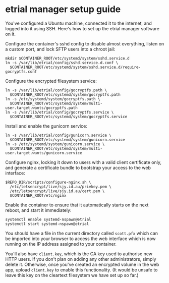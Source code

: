 # etrial manager setup guide

You've configured a Ubuntu machine, connected it to the internet, and logged
into it using SSH. Here's how to set up the etrial manager software on it.

Configure the container's sshd config to disable almost everything, listen on
a custom port, and lock SFTP users into a chroot jail:

    mkdir $CONTAINER_ROOT/etc/systemd/system/sshd.service.d
    ln -s /var/lib/etrial/config/sshd.service.d.conf \
      $CONTAINER_ROOT/etc/systemd/system/sshd.service.d/require-gocryptfs.conf

Configure the encrypted filesystem service:

    ln -s /var/lib/etrial/config/gocryptfs.path \
      $CONTAINER_ROOT/etc/systemd/system/gocryptfs.path
    ln -s /etc/systemd/system/gocryptfs.path \
      $CONTAINER_ROOT/etc/systemd/system/multi-user.target.wants/gocryptfs.path
    ln -s /var/lib/etrial/config/gocryptfs.service \
      $CONTAINER_ROOT/etc/systemd/system/gocryptfs.service

Install and enable the gunicorn service:

    ln -s /var/lib/etrial/config/gunicorn.service \
      $CONTAINER_ROOT/etc/systemd/system/gunicorn.service
    ln -s /etc/systemd/system/gunicorn.service \
      $CONTAINER_ROOT/etc/systemd/system/multi-user.target.wants/gunicorn.service

Configure nginx, locking it down to users with a valid client certificate only,
and generate a certificate bundle to bootstrap your access to the web interface:

    $REPO_DIR/scripts/configure-nginx.sh \
      /etc/letsencrypt/live/sjy.id.au/privkey.pem \
      /etc/letsencrypt/live/sjy.id.au/cert.pem \
      $CONTAINER_ROOT/etc/nginx

Enable the container to ensure that it automatically starts on the next reboot,
and start it immediately:

    systemctl enable systemd-nspawn@etrial
    systemctl start systemd-nspawn@etrial

You should have a file in the current directory called `scott.pfx` which can
be imported into your browser to access the web interface which is now running
on the IP address assigned to your container.

You'll also have `client.key`, which is the CA key used to authorise new HTTP
users. If you don't plan on adding any other administrators, simply delete it.
Otherwise, once you've created an encrypted volume in the web app, upload
`client.key` to enable this functionality. (It would be unsafe to leave this
key on the cleartext filesystem we have set up so far.)

